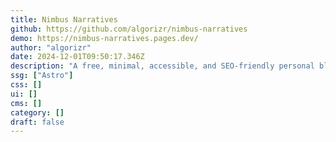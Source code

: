 ```yaml
---
title: Nimbus Narratives
github: https://github.com/algorizr/nimbus-narratives
demo: https://nimbus-narratives.pages.dev/
author: "algorizr"
date: 2024-12-01T09:50:17.346Z
description: "A free, minimal, accessible, and SEO-friendly personal blog theme built using Astro 2.0 and TailwindCSS."
ssg: ["Astro"]
css: []
ui: []
cms: []
category: []
draft: false
---
```

